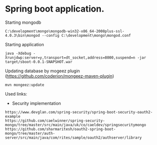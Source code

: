 # Spring boot application.
Starting mongodb  
```
C:\development\mongo\mongodb-win32-x86_64-2008plus-ssl-4.0.3\bin\mongod --config C:\development\mongo\mongod.conf
```
Starting application
```
java -Xdebug -Xrunjdwp:server=y,transport=dt_socket,address=8000,suspend=n -jar target/sboot-0.0.1-SNAPSHOT.war
```
Updating database by mogeez plugin (https://github.com/coderion/mongeez-maven-plugin)  
```
mvn mongeez:update
```

Used links:  
* Security implementation
```  
https://www.devglan.com/spring-security/spring-boot-security-oauth2-example
https://github.com/caelwinner/spring-security-mongo/tree/master/src/main/java/uk/co/caeldev/springsecuritymongo
https://github.com/sharmaritesh/oauth2-spring-boot-mongo/tree/master/auth-server/src/main/java/com/rites/sample/oauth2/authserver/library
```
